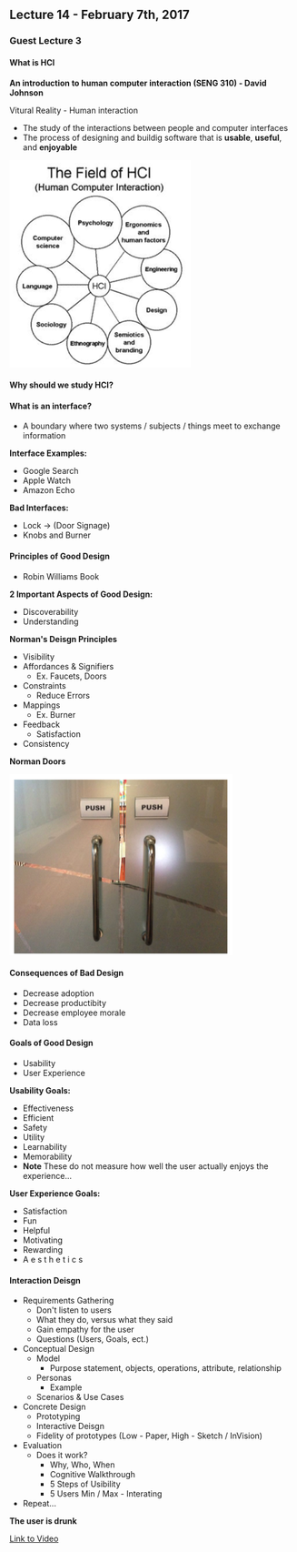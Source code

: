 ## Lecture 14 - February 7th, 2017

### Guest Lecture 3

#### What is HCI

**An introduction to human computer interaction (SENG 310) - David Johnson**

Vitural Reality - Human interaction

* The study of the interactions between people and computer interfaces
* The process of designing and buildig software that is **usable**, **useful**, and **enjoyable**

![The field of HCI](../References/HCI.png)

#### Why should we study HCI?

#### What is an interface?

* A boundary where two systems / subjects / things meet to exchange information

**Interface Examples:**

* Google Search
* Apple Watch
* Amazon Echo

**Bad Interfaces:**

* Lock -> (Door Signage)
* Knobs and Burner

#### Principles of Good Design

* Robin Williams Book

**2 Important Aspects of Good Design:**

* Discoverability
* Understanding

**Norman's Deisgn Principles**

* Visibility
* Affordances & Signifiers
    * Ex. Faucets, Doors 
* Constraints
    * Reduce Errors 
* Mappings
    * Ex. Burner 
* Feedback
    * Satisfaction 
* Consistency

**Norman Doors**

![Norman Door](../References/NormanDoor.png)

#### Consequences of Bad Design

* Decrease adoption
* Decrease productibity
* Decrease employee morale
* Data loss

#### Goals of Good Design

* Usability
* User Experience

**Usability Goals:**

* Effectiveness
* Efficient
* Safety
* Utility
* Learnability
* Memorability
* **Note** These do not measure how well the user actually enjoys the experience...

**User Experience Goals:**

* Satisfaction
* Fun
* Helpful
* Motivating
* Rewarding
* A e s t h e t i c s

#### Interaction Deisgn

* Requirements Gathering
    * Don't listen to users
    * What they do, versus what they said
    * Gain empathy for the user
    * Questions (Users, Goals, ect.) 
* Conceptual Design
    * Model
        * Purpose statement, objects, operations, attribute, relationship  
    * Personas
        * Example 
    * Scenarios & Use Cases
* Concrete Design
    * Prototyping
    * Interactive Deisgn
    * Fidelity of prototypes (Low - Paper, High - Sketch / InVision) 
* Evaluation
    * Does it work?
        * Why, Who, When
        * Cognitive Walkthrough
        * 5 Steps of Usibility
        * 5 Users Min / Max - Interating  
* Repeat... 

**The user is drunk**

[Link to Video](https://www.youtube.com/watch?v=r2CbbBLVaPk&feature=youtu.be)